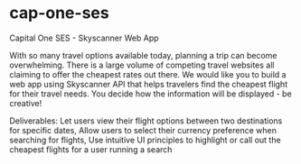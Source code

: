 # cap-one-ses
Capital One SES - Skyscanner Web App

With so many travel options available today, planning a trip can become overwhelming. There is a large volume of competing travel websites all claiming to offer the cheapest rates out there. We would like you to build a web app using Skyscanner API that helps travelers find the cheapest flight for their travel needs. You decide how the information will be displayed - be creative! 

Deliverables: 
Let users view their flight options between two destinations for specific dates,
Allow users to select their currency preference when searching for flights,
Use intuitive UI principles to highlight or call out the cheapest flights for a user running a search

